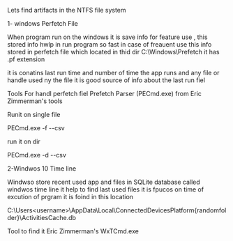 Lets find artifacts in the NTFS file system

1- windows Perfetch File 

  When program run on the windows it is save info for feature
  use , this stored info hwlp in run program so fast in case
  of freauent use this info stored in perfetch file which located 
  in thid dir C:\Windows\Prefetch it has .pf extension 
  
  it is conatins last run time and  number of time the app runs 
  and any file or handle used ny the file  it is good source of info
  about the last run fiel 
  
  Tools For handl perfetch fiel 
  Prefetch Parser (PECmd.exe) from Eric Zimmerman's tools
  
  Runit on single file
  
  PECmd.exe -f <path-to-Prefetch-files> --csv <path-to-save-csv>
  
  run it on dir 
  
  PECmd.exe -d <path-to-Prefetch-directory> --csv <path-to-save-csv>
  

2-Windwos 10 Time line  
  
  Windwso store recent used app and files in SQLite database 
  called windwos time line  it help to find last used files 
  it is fpucos on time of excution of prgram it is foind
  in this location
  
  C:\Users\<username>\AppData\Local\ConnectedDevicesPlatform\{randomfolder}\ActivitiesCache.db
  
  Tool to find it  Eric Zimmerman's WxTCmd.exe
  
  
  
  
  
  
